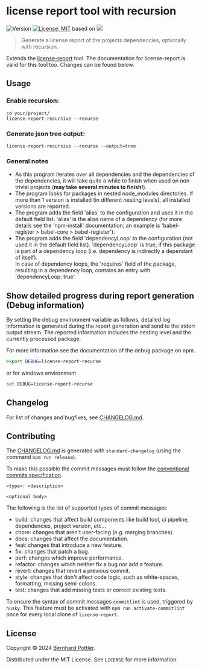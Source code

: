 # license report tool with recursion

![Version](https://img.shields.io/badge/version-6.7.0-blue.svg?cacheSeconds=2592000)
[![License: MIT](https://img.shields.io/badge/License-MIT-yellow.svg)](https://github.com/kefranabg/readme-md-generator/blob/master/LICENSE)
based on <a href="https://www.npmjs.com/package/license-report"><img src="https://img.shields.io/badge/license--report-6.7.0-green.svg"/></a>

> Generate a license report of the projects dependencies, optionally with recursion.

Extends the [license-report](https://github.com/ironSource/license-report) tool. The documentation for license-report is valid for this tool too. Changes can be found below.

## Usage

### Enable recursion:

```
cd your/project/
license-report-recursive --recurse
```

### Generate json tree output:

```
license-report-recursive --recurse --output=tree
```

### General notes

- As this program iterates over all dependencies and the dependencies of the dependencies, it will take quite a while to finish when used on non-trivial projects (**may take several minutes to finish!**).
- The program looks for packages in nested node_modules directories. If more than 1 version is installed (in different nesting levels), all installed versions are reported.
- The program adds the field 'alias' to the configuration and uses it in the default field list. 'alias' is the alias name of a dependency (for more details see the 'npm-install' documentation; an example is 'babel-register > babel-core > babel-register').
- The program adds the field 'dependencyLoop' to the configuration (not used it in the default field list). 'dependencyLoop' is true, if this package is part of a dependency loop (i.e. dependency is indirectly a dependant of itself).  
  In case of dependency loops, the 'requires' field of the package, resulting in a dependency loop, contains an entry with 'dependencyLoop: true'.

## Show detailed progress during report generation (Debug information)

By setting the debug environment variable as follows, detailed log information is generated during the report generation and send to the stderr output stream. The reported information includes the nesting level and the currently processed package.

For more information see the documentation of the debug package on npm.

```bash
export DEBUG=license-report-recurse
```

or for windows environment

```bash
set DEBUG=license-report-recurse
```

## Changelog

For list of changes and bugfixes, see [CHANGELOG.md](CHANGELOG.md).

## Contributing

The [CHANGELOG.md](CHANGELOG.md) is generated with `standard-changelog` (using the command `npm run release`).

To make this possible the commit messages must follow the [conventional commits specification](https://www.conventionalcommits.org/en/v1.0.0-beta.2/#specification).

```
<type>: <description>

<optional body>
```

The following is the list of supported types of commit messages:

- build: changes that affect build components like build tool, ci pipeline, dependencies, project version, etc...
- chore: changes that aren't user-facing (e.g. merging branches).
- docs: changes that affect the documentation.
- feat: changes that introduce a new feature.
- fix: changes that patch a bug.
- perf: changes which improve performance.
- refactor: changes which neither fix a bug nor add a feature.
- revert: changes that revert a previous commit.
- style: changes that don't affect code logic, such as white-spaces, formatting, missing semi-colons.
- test: changes that add missing tests or correct existing tests.

To ensure the syntax of commit messages `commitlint` is used, triggered by `husky`. This feature must be activated with `npm run activate-commitlint` once for every local clone of `license-report`.

## License

Copyright © 2024 [Bernhard Pottler](https://github.com/BePo65).

Distributed under the MIT License. See `LICENSE` for more information.

